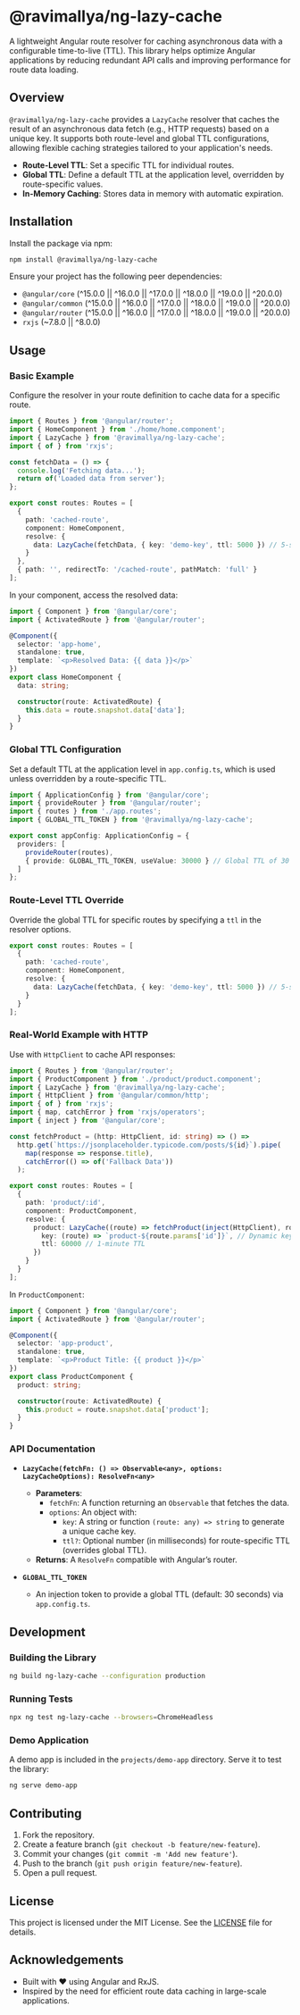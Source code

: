 # @ravimallya/ng-lazy-cache

A lightweight Angular route resolver for caching asynchronous data with a configurable time-to-live (TTL). This library helps optimize Angular applications by reducing redundant API calls and improving performance for route data loading.

## Overview

`@ravimallya/ng-lazy-cache` provides a `LazyCache` resolver that caches the result of an asynchronous data fetch (e.g., HTTP requests) based on a unique key. It supports both route-level and global TTL configurations, allowing flexible caching strategies tailored to your application's needs.

- **Route-Level TTL**: Set a specific TTL for individual routes.
- **Global TTL**: Define a default TTL at the application level, overridden by route-specific values.
- **In-Memory Caching**: Stores data in memory with automatic expiration.

## Installation

Install the package via npm:

```bash
npm install @ravimallya/ng-lazy-cache
```

Ensure your project has the following peer dependencies:

- `@angular/core` (^15.0.0 || ^16.0.0 || ^17.0.0 || ^18.0.0 || ^19.0.0 || ^20.0.0)
- `@angular/common` (^15.0.0 || ^16.0.0 || ^17.0.0 || ^18.0.0 || ^19.0.0 || ^20.0.0)
- `@angular/router` (^15.0.0 || ^16.0.0 || ^17.0.0 || ^18.0.0 || ^19.0.0 || ^20.0.0)
- `rxjs` (~7.8.0 || ^8.0.0)

## Usage

### Basic Example

Configure the resolver in your route definition to cache data for a specific route.

```typescript
import { Routes } from '@angular/router';
import { HomeComponent } from './home/home.component';
import { LazyCache } from '@ravimallya/ng-lazy-cache';
import { of } from 'rxjs';

const fetchData = () => {
  console.log('Fetching data...');
  return of('Loaded data from server');
};

export const routes: Routes = [
  {
    path: 'cached-route',
    component: HomeComponent,
    resolve: {
      data: LazyCache(fetchData, { key: 'demo-key', ttl: 5000 }) // 5-second TTL
    }
  },
  { path: '', redirectTo: '/cached-route', pathMatch: 'full' }
];
```

In your component, access the resolved data:

```typescript
import { Component } from '@angular/core';
import { ActivatedRoute } from '@angular/router';

@Component({
  selector: 'app-home',
  standalone: true,
  template: `<p>Resolved Data: {{ data }}</p>`
})
export class HomeComponent {
  data: string;

  constructor(route: ActivatedRoute) {
    this.data = route.snapshot.data['data'];
  }
}
```

### Global TTL Configuration

Set a default TTL at the application level in `app.config.ts`, which is used unless overridden by a route-specific TTL.

```typescript
import { ApplicationConfig } from '@angular/core';
import { provideRouter } from '@angular/router';
import { routes } from './app.routes';
import { GLOBAL_TTL_TOKEN } from '@ravimallya/ng-lazy-cache';

export const appConfig: ApplicationConfig = {
  providers: [
    provideRouter(routes),
    { provide: GLOBAL_TTL_TOKEN, useValue: 30000 } // Global TTL of 30 seconds
  ]
};
```

### Route-Level TTL Override

Override the global TTL for specific routes by specifying a `ttl` in the resolver options.

```typescript
export const routes: Routes = [
  {
    path: 'cached-route',
    component: HomeComponent,
    resolve: {
      data: LazyCache(fetchData, { key: 'demo-key', ttl: 5000 }) // 5-second TTL overrides global
    }
  }
];
```

### Real-World Example with HTTP

Use with `HttpClient` to cache API responses:

```typescript
import { Routes } from '@angular/router';
import { ProductComponent } from './product/product.component';
import { LazyCache } from '@ravimallya/ng-lazy-cache';
import { HttpClient } from '@angular/common/http';
import { of } from 'rxjs';
import { map, catchError } from 'rxjs/operators';
import { inject } from '@angular/core';

const fetchProduct = (http: HttpClient, id: string) => () =>
  http.get(`https://jsonplaceholder.typicode.com/posts/${id}`).pipe(
    map(response => response.title),
    catchError(() => of('Fallback Data'))
  );

export const routes: Routes = [
  {
    path: 'product/:id',
    component: ProductComponent,
    resolve: {
      product: LazyCache((route) => fetchProduct(inject(HttpClient), route.params['id']), {
        key: (route) => `product-${route.params['id']}`, // Dynamic key
        ttl: 60000 // 1-minute TTL
      })
    }
  }
];
```

In `ProductComponent`:

```typescript
import { Component } from '@angular/core';
import { ActivatedRoute } from '@angular/router';

@Component({
  selector: 'app-product',
  standalone: true,
  template: `<p>Product Title: {{ product }}</p>`
})
export class ProductComponent {
  product: string;

  constructor(route: ActivatedRoute) {
    this.product = route.snapshot.data['product'];
  }
}
```

### API Documentation

- **`LazyCache(fetchFn: () => Observable<any>, options: LazyCacheOptions): ResolveFn<any>`**
  - **Parameters**:
    - `fetchFn`: A function returning an `Observable` that fetches the data.
    - `options`: An object with:
      - `key`: A string or function `(route: any) => string` to generate a unique cache key.
      - `ttl?`: Optional number (in milliseconds) for route-specific TTL (overrides global TTL).
  - **Returns**: A `ResolveFn` compatible with Angular’s router.

- **`GLOBAL_TTL_TOKEN`**
  - An injection token to provide a global TTL (default: 30 seconds) via `app.config.ts`.

## Development

### Building the Library

```bash
ng build ng-lazy-cache --configuration production
```

### Running Tests

```bash
npx ng test ng-lazy-cache --browsers=ChromeHeadless
```

### Demo Application

A demo app is included in the `projects/demo-app` directory. Serve it to test the library:

```bash
ng serve demo-app
```

## Contributing

1. Fork the repository.
2. Create a feature branch (`git checkout -b feature/new-feature`).
3. Commit your changes (`git commit -m 'Add new feature'`).
4. Push to the branch (`git push origin feature/new-feature`).
5. Open a pull request.

## License

This project is licensed under the MIT License. See the [LICENSE](LICENSE) file for details.

## Acknowledgements

- Built with ❤️ using Angular and RxJS.
- Inspired by the need for efficient route data caching in large-scale applications.